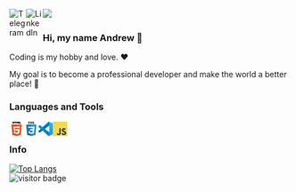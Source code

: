 [<img align="left" alt="Telegram" width="30px" src="https://user-images.githubusercontent.com/25119216/222981788-3d5fddfa-1a4a-46c2-be25-fdb498dd22cc.svg" />][telegram]
[<img align="left" alt="LinkedIn" width="30px" src="https://user-images.githubusercontent.com/25119216/222981889-dbe263a1-bcc8-43e2-af09-bc8c7422aa52.svg" />][linkedin]

[<img src="https://www.codewars.com/users/efremandre/badges/micro" />][Codewars]

### Hi, my name Andrew 👋

Coding is my hobby and love. ❤️

My goal is to become a professional developer and make the world a better place! 💪

### Languages and Tools

<!-- <img align="left" alt="React" width="26px" src="https://raw.githubusercontent.com/github/explore/80688e429a7d4ef2fca1e82350fe8e3517d3494d/topics/react/react.png" /> -->
<img align="left" alt="HTML5" width="26px" src="https://raw.githubusercontent.com/github/explore/80688e429a7d4ef2fca1e82350fe8e3517d3494d/topics/html/html.png" />
<img align="left" alt="CSS3" width="26px" src="https://raw.githubusercontent.com/github/explore/80688e429a7d4ef2fca1e82350fe8e3517d3494d/topics/css/css.png" />
<!-- <img align="left" alt="Sass" width="26px" src="https://raw.githubusercontent.com/github/explore/80688e429a7d4ef2fca1e82350fe8e3517d3494d/topics/sass/sass.png" /> -->
<img align="left" alt="Visual Studio Code" width="26px" src="https://raw.githubusercontent.com/github/explore/80688e429a7d4ef2fca1e82350fe8e3517d3494d/topics/visual-studio-code/visual-studio-code.png" />
<img align="left" alt="JavaScript" width="26px" src="https://raw.githubusercontent.com/github/explore/80688e429a7d4ef2fca1e82350fe8e3517d3494d/topics/javascript/javascript.png" />
</br>

### Info

[![Top Langs](https://github-readme-stats.vercel.app/api/top-langs/?username=efremandre&layout=compact)](https://github.com/efremandre/github-readme-stats)
</br>
![visitor badge](https://visitor-badge.glitch.me/badge?page_id=efremandre.visitor-badge&left_text=My%20Page%20Visitors)



[telegram]: https://t.me/efremandre
[linkedin]: https://www.linkedin.com/in/%D0%B0%D0%BD%D0%B4%D1%80%D0%B5%D0%B9-%D0%B5%D1%84%D1%80%D0%B5%D0%BC%D0%BE%D0%B2-aa2812127
[Codewars]: https://www.codewars.com/users/efremandre
